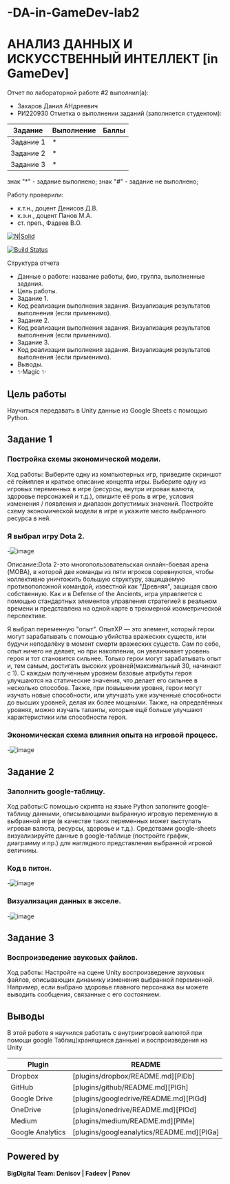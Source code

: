# -DA-in-GameDev-lab2
# АНАЛИЗ ДАННЫХ И ИСКУССТВЕННЫЙ ИНТЕЛЛЕКТ [in GameDev]
Отчет по лабораторной работе #2 выполнил(а):
- Захаров Данил АНдреевич
- РИ220930
Отметка о выполнении заданий (заполняется студентом):

| Задание | Выполнение | Баллы |
| ------ | ------ | ------ |
| Задание 1 | * |  |
| Задание 2 | * |  |
| Задание 3 | * |  |

знак "*" - задание выполнено; знак "#" - задание не выполнено;

Работу проверили:
- к.т.н., доцент Денисов Д.В.
- к.э.н., доцент Панов М.А.
- ст. преп., Фадеев В.О.

[![N|Solid](https://cldup.com/dTxpPi9lDf.thumb.png)](https://nodesource.com/products/nsolid)

[![Build Status](https://travis-ci.org/joemccann/dillinger.svg?branch=master)](https://travis-ci.org/joemccann/dillinger)

Структура отчета

- Данные о работе: название работы, фио, группа, выполненные задания.
- Цель работы.
- Задание 1.
- Код реализации выполнения задания. Визуализация результатов выполнения (если применимо).
- Задание 2.
- Код реализации выполнения задания. Визуализация результатов выполнения (если применимо).
- Задание 3.
- Код реализации выполнения задания. Визуализация результатов выполнения (если применимо).
- Выводы.
- ✨Magic ✨

## Цель работы
Научиться передавать в Unity данные из Google Sheets с помощью Python.


## Задание 1
### Постройка схемы экономической модели.
Ход работы: Выберите одну из компьютерных игр, приведите скриншот её геймплея и краткое описание концепта игры. Выберите одну из игровых переменных в игре (ресурсы, внутри игровая валюта, здоровье персонажей и т.д.), опишите её роль в игре, условия изменения / появления и диапазон допустимых значений. Постройте схему экономической модели в игре и укажите место выбранного ресурса в ней.

### Я выбрал игру Dota 2.


-![image](https://github.com/KamikotoRem/-DA-in-GameDev-lab2/assets/129965242/2dd8949a-f3c4-4df0-baba-f8bcfc7588b6)


Описание:Dota 2-это многопользовательская онлайн-боевая арена (MOBA), в которой две команды из пяти игроков соревнуются, чтобы коллективно уничтожить большую структуру, защищаемую противоположной командой, известной как "Древняя", защищая свою собственную. Как и в Defense of the Ancients, игра управляется с помощью стандартных элементов управления стратегией в реальном времени и представлена на одной карте в трехмерной изометрической перспективе.

Я выбрал переменную "опыт". ОпытXP — это элемент, который герои могут зарабатывать с помощью убийства вражеских существ, или будучи неподалёку в момент смерти вражеских существ. Сам по себе, опыт ничего не делает, но при накоплении, он увеличивает уровень героя и тот становится сильнее. Только герои могут зарабатывать опыт и, тем самым, достигать высоких уровней(максимальный 30, начинают с 1).
С каждым полученным уровнем базовые атрибуты героя улучшаются на статические значения, что делает его сильнее в несколько способов. Также, при повышении уровня, герои могут изучать новые способности, или улучшать уже изученные способности до высших уровней, делая их более мощными. Также, на определённых уровнях, можно изучать таланты, которые ещё больше улучшают характеристики или способности героя.

### Экономическая схема влияния опыта на игровой процесс.



-![image](https://github.com/KamikotoRem/-DA-in-GameDev-lab2/assets/129965242/a3ecc471-a827-4334-b8fb-22fa18428aa6)


## Задание 2
### Заполнить google-таблицу.
Ход работы:С помощью скрипта на языке Python заполните google-таблицу данными, описывающими выбранную игровую переменную в выбранной игре (в качестве таких переменных может выступать игровая валюта, ресурсы, здоровье и т.д.). Средствами google-sheets визуализируйте данные в google-таблице (постройте график, диаграмму и пр.) для наглядного представления выбранной игровой величины.
### Код в питон.
-![image](https://github.com/KamikotoRem/-DA-in-GameDev-lab2/assets/129965242/b57eedae-3e3d-4af1-b362-9b3979aa5161)
### Визуализация данных в экселе.
-![image](https://github.com/KamikotoRem/-DA-in-GameDev-lab2/assets/129965242/fc23e680-32a0-4e8e-973b-5e014f507930)



## Задание 3
### Воспроизведение звуковых файлов.

Ход работы: Настройте на сцене Unity воспроизведение звуковых файлов, описывающих динамику изменения выбранной переменной. Например, если выбрано здоровье главного персонажа вы можете выводить сообщения, связанные с его состоянием.


## Выводы

В этой работе я научился работать с внутриигровой валютой при помощи google Таблиц(хранящиеся данные) и воспроизведения на Unity

| Plugin | README |
| ------ | ------ |
| Dropbox | [plugins/dropbox/README.md][PlDb] |
| GitHub | [plugins/github/README.md][PlGh] |
| Google Drive | [plugins/googledrive/README.md][PlGd] |
| OneDrive | [plugins/onedrive/README.md][PlOd] |
| Medium | [plugins/medium/README.md][PlMe] |
| Google Analytics | [plugins/googleanalytics/README.md][PlGa] |

## Powered by

**BigDigital Team: Denisov | Fadeev | Panov**
